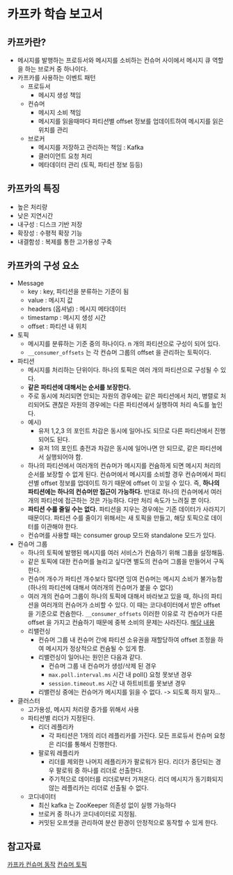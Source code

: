 # 카프카 학습 보고서

## 카프카란?
- 메시지를 발행하는 프로듀서와 메시지를 소비하는 컨슈머 사이에서 메시지 큐 역할을 하는 브로커 중 하나이다.
- 카프카를 사용하는 이벤트 패턴
  - 프로듀서
    - 메시지 생성 책임
  - 컨슈머
    - 메시지 소비 책임
    - 메시지를 읽을때마다 파티션별 offset 정보를 업데이트하여 메시지를 읽은 위치를 관리
  - 브로커
    - 메시지를 저장하고 관리하는 책임 : Kafka
    - 클러이언트 요청 처리
    - 메타데이터 관리 (토픽, 파티션 정보 등등)

## 카프카의 특징
- 높은 처리량
- 낮은 지연시간
- 내구성 : 디스크 기반 저장
- 확장성 : 수평적 확장 기능
- 내결함성 : 복제를 통한 고가용성 구축

## 카프카의 구성 요소
- Message
  - key : key, 파티션을 분류하는 기준이 됨
  - value : 메시지 값
  - headers (옵셔널) : 메시지 메타데이터
  - timestamp : 메시지 생성 시간
  - offset : 파티션 내 위치
- 토픽
  - 메시지를 분류하는 기준 중의 하나이다. n 개의 파티션으로 구성이 되어 있다.
  - ```__consumer_offsets``` 는 각 컨슈머 그룹의 offset 을 관리하는 토픽이다.
- 파티션
  - 메시지를 처리하는 단위이다. 하나의 토픽은 여러 개의 파티션으로 구성될 수 있다.
  - **같은 파티션에 대해서는 순서를 보장한다.**
  - 주로 동시에 처리되면 안되는 자원의 경우에는 같은 파티션에서 처리, 병렬로 처리되어도 괜찮은 자원의 경우에는 다른 파티션에서 실행하여 처리 속도를 높인다.
  - 예시) 
    - 유저 1,2,3 의 포인트 차감은 동시에 일어나도 되므로 다른 파티션에서 진행되어도 된다.
    - 유저 1의 포인트 충전과 차감은 동시에 일어나면 안 되므로, 같은 파티션에서 실행되어야 함.
  - 하나의 파티션에서 여러개의 컨슈머가 메시지를 컨슘하게 되면 메시지 처리의 순서를 보장할 수 없게 된다. 컨슈머에서 메시지를 소비할 경우 컨슈머에서 파티션별 offset 정보를 업데이트 하기 때문에 offset 이 꼬일 수 있다. 즉, **하나의 파티션에는 하나의 컨슈머만 접근이 가능하다.** 반대로 하나의 컨슈머에서 여러개의 파티션에 접근하는 것은 가능하다. 다만 처리 속도가 느려질 뿐 이다.
  - **파티션 수를 줄일 수는 없다.** 파티션을 지우는 경우에는 기존 데이터가 사라지기 때문이다. 파티션 수를 줄이기 위해서는 새 토픽을 만들고, 해당 토픽으로 데이터를 이관해야 한다.
  - 컨슈머를 사용할 때는 consumer group 모드와 standalone 모드가 있다.
- 컨슈머 그룹
  - 하나의 토픽에 발행된 메시지를 여러 서비스가 컨슘하기 위해 그룹을 설정해둠.
  - 같은 토픽에 대한 컨슈머를 늘리고 싶다면 별도의 컨슈머 그룹을 만들어서 구독한다.
  - 컨슈머 개수가 파티션 개수보다 많다면 잉여 컨슈머는 메시지 소비가 불가능함 (하나의 파티션에 대해서 여러개의 컨슈머가 붙을 수 없다)
  - 여러 개의 컨슈머 그룹이 하나의 토픽에 대해서 바라보고 있을 때, 하나의 파티션을 여러개의 컨슈머가 소비할 수 있다. 이 때는 코디네이터에서 받은 offset 을 기준으로 컨슘한다. ```__consumer_offsets``` 이러한 이유로 각 컨슈머가 다른 offset 을 가지고 컨슘하기 때문에 중복 소비의 문제는 사라진다. [해당 내용](https://docs.confluent.io/platform/current/clients/consumer.html)
  - 리밸런싱
    - 컨슈머 그룹 내 컨슈머 간에 파티션 소유권을 재할당하여 offset 조정을 하여 메시지가 정상적으로 컨슘될 수 있게 함.
    - 리밸런싱이 일어나는 원인은 다음과 같다.
      - 컨슈머 그룹 내 컨슈머가 생성/삭제 된 경우
      - ```max.poll.interval.ms``` 시간 내 poll() 요청 못보낸 경우
      - ```session.timeout.ms``` 시간 내 하트비트를 못보낸 경우
    - 리밸런싱 중에는 컨슈머가 메시지를 읽을 수 없다. -> 되도록 하지 말자...
- 클러스터
  - 고가용성, 메시지 처리량 증가를 위해서 사용
  - 파티션별 리더가 지정된다.
    - 리더 레플리카
      - 각 파티션은 1개의 리더 레플리카를 가진다. 모든 프로듀서 컨슈머 요청은 리더를 통해서 진행한다.
    - 팔로워 레플리카
      - 리더를 제외한 나머지 레플리카가 팔로워가 된다. 리더가 중단되는 경우 팔로워 중 하나를 리더로 선출한다.
      - 주기적으로 데이터를 리더로부터 가져온다. 리더 메시지가 동기화되지 않는 레플리카는 리더로 선출될 수 없다.
  - 코디네이터
    - 최신 kafka 는 ZooKeeper 의존성 없이 실행 가능하다
    - 브로커 중 하나가 코디네이터로 지정됨.
    - 커밋된 오프셋을 관리하여 분산 환경이 안정적으로 동작할 수 있게 한다.

## 참고자료
[카프카 컨슈머 동작](https://devocean.sk.com/community/detail.do?ID=165478&boardType=DEVOCEAN_STUDY&page=1)
[컨슈머 토픽](https://docs.confluent.io/platform/current/clients/consumer.html)
